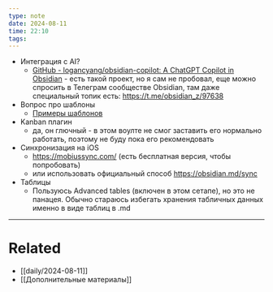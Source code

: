 ```yaml
---
type: note
date: 2024-08-11
time: 22:10
tags:
---
```


- Интеграция с AI?
	- [GitHub - logancyang/obsidian-copilot: A ChatGPT Copilot in Obsidian](https://github.com/logancyang/obsidian-copilot) - есть такой проект, но я сам не пробовал, еще можно спросить в Телеграм сообществе Obsidian, там даже специальный топик есть: https://t.me/obsidian_z/97638
- Вопрос про шаблоны
	-  [Примеры шаблонов](Примеры%20шаблонов.md)
- Kanban плагин
	- да, он глючный - в этом воулте не смог заставить его нормально работать, поэтому не буду пока его рекомендовать
- Синхронизация на iOS
	- https://mobiussync.com/ (есть бесплатная версия, чтобы попробовать)
	- или использовать официальный способ https://obsidian.md/sync
- Таблицы
	- Пользуюсь Advanced tables (включен в этом сетапе), но это не панацея. Обычно стараюсь избегать хранения табличных данных именно в виде таблиц в .md




---
# Related
- [[daily/2024-08-11]]
- [[Дополнительные материалы]]